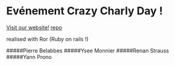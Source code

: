 # Evénement Crazy Charly Day !

[Visit our website!](https://hidden-river-8024.herokuapp.com)
[repo](https://github.com/Mcdostone/crazy-charly-day)

realised with Ror (Ruby on rails !)

#####Pierre Belabbes
#####Ysee Monnier
#####Renan Strauss
#####Yann Prono
